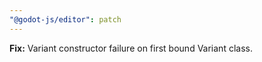 ```yaml
---
"@godot-js/editor": patch
---
```


**Fix:** Variant constructor failure on first bound Variant class.
